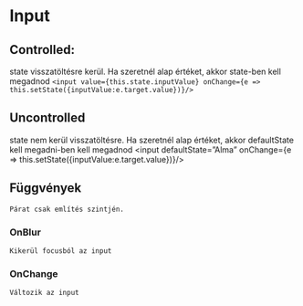 # Input

## Controlled:

state visszatöltésre kerül. Ha szeretnél alap értéket, akkor state-ben kell megadnod ```<input value={this.state.inputValue} onChange={e => this.setState({inputValue:e.target.value})}/>```

## Uncontrolled

state nem kerül visszatöltésre. Ha szeretnél alap értéket, akkor defaultState kell megadni-ben kell megadnod
<input defaultState=”Alma” onChange={e => this.setState({inputValue:e.target.value})}/>

## Függvények

    Párat csak említés szintjén.

### OnBlur

    Kikerül focusból az input

### OnChange

    Változik az input
